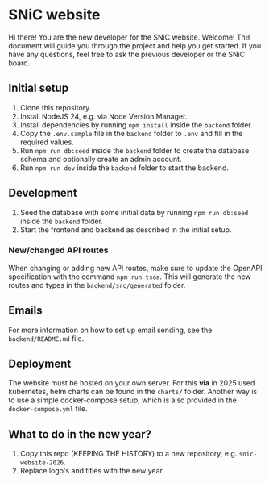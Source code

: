 # SNiC website


Hi there! You are the new developer for the SNiC website. Welcome! This document will guide you through the project and help you get started. If you have any questions, feel free to ask the previous developer or the SNiC board.

## Initial setup

1. Clone this repository.
2. Install NodeJS 24, e.g. via Node Version Manager.
3. Install dependencies by running `npm install` inside the `backend` folder.
4. Copy the `.env.sample` file in the `backend` folder to `.env` and fill in the required values.
5. Run `npm run db:seed` inside the `backend` folder to create the database schema and optionally create an admin account.
6. Run `npm run dev` inside the `backend` folder to start the backend.


## Development

1. Seed the database with some initial data by running `npm run db:seed` inside the `backend` folder.
3. Start the frontend and backend as described in the initial setup.

### New/changed API routes

When changing or adding new API routes, make sure to update the OpenAPI specification with the command `npm run tsoa`. This will generate the new routes and types in the `backend/src/generated` folder. 


## Emails

For more information on how to set up email sending, see the `backend/README.md` file.

## Deployment

The website must be hosted on your own server. For this **via** in 2025 used kubernetes, helm charts can be found in the `charts/` folder. Another way is to use a simple docker-compose setup, which is also provided in the `docker-compose.yml` file.


## What to do in the new year?

1. Copy this repo (KEEPING THE HISTORY) to a new repository, e.g. `snic-website-2026`.
2. Replace logo's and titles with the new year.
